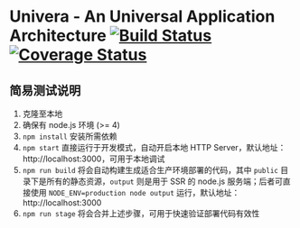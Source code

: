 # Univera - An Universal Application Architecture [![Build Status](https://travis-ci.org/very-geek/univera.svg?branch=develop)](https://travis-ci.org/very-geek/univera) [![Coverage Status](https://coveralls.io/repos/github/very-geek/univera/badge.svg?branch=develop)](https://coveralls.io/github/very-geek/univera?branch=develop)

## 简易测试说明

1. 克隆至本地
1. 确保有 node.js 环境 (>= 4)
1. `npm install` 安装所需依赖
1. `npm start` 直接运行于开发模式，自动开启本地 HTTP Server，默认地址：http://localhost:3000，可用于本地调试
1. `npm run build` 将会自动构建生成适合生产环境部署的代码，其中 `public` 目录下是所有的静态资源，`output` 则是用于 SSR 的 node.js 服务端；后者可直接使用 `NODE_ENV=production node output` 运行，默认地址：http://localhost:3000
1. `npm run stage` 将会合并上述步骤，可用于快速验证部署代码有效性
